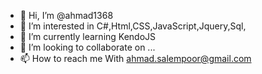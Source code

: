 - 👋 Hi, I’m @ahmad1368
- 👀 I’m interested in C#,Html,CSS,JavaScript,Jquery,Sql,
- 🌱 I’m currently learning KendoJS
- 💞️ I’m looking to collaborate on ...
- 📫 How to reach me With ahmad.salempoor@gmail.com

<!---
ahmad1368/ahmad1368 is a ✨ special ✨ repository because its `README.md` (this file) appears on your GitHub profile.
You can click the Preview link to take a look at your changes.
--->
